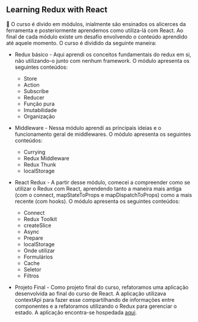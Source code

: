 ## Learning Redux with React

💭 O curso é divido em módulos, inialmente são ensinados os alicerces da ferramenta e posteriormente aprendemos como utiliza-lá com React. Ao final de cada módulo existe um desafio envolvendo o conteúdo aprendido até aquele momento. O curso é dividido da seguinte maneira:

 - Redux básico - Aqui aprendi os conceitos fundamentais do redux em si, não utilizando-o junto com nenhum framework. O módulo apresenta os seguintes conteúdos: 
	 -  Store
	 - Action
	 - Subscribe
	 - Reducer
	 - Função pura
	 - Imutabilidade
	 - Organização
	 
 - Middleware - Nessa módulo aprendi as principais ideias e o funcionamento geral de middlewares. O módulo apresenta os seguintes conteúdos:
	 - Currying
	 - Redux Middleware
	 - Redux Thunk
	 - localStorage
	 
 - React Redux - A partir desse módulo, comecei a compreender como se utilizar o Redux com React, aprendendo tanto a maneira mais antiga (com o connect, mapStateToProps e mapDispatchToProps) como a mais recente (com hooks). O módulo apresenta os seguintes conteúdos:
	 - Connect
	 - Redux Toolkit
	 - createSlice
	 - Async
	 - Prepare
	 - localStorage
	 - Onde utilizar
	 - Formulários
	 - Cache
	 - Seletor
	 - Filtros
	 
 - Projeto Final - Como projeto final do curso, refatoramos uma aplicação desenvolvida ao final do curso de React. A aplicação utilizava contextApi para fazer esse compartilhando de informações entre componentes e a refatoramos utilizando o Redux para gerenciar o estado. A aplicação encontra-se hospedada [aqui](https://dogs-origamid-ebon.vercel.app/). 
